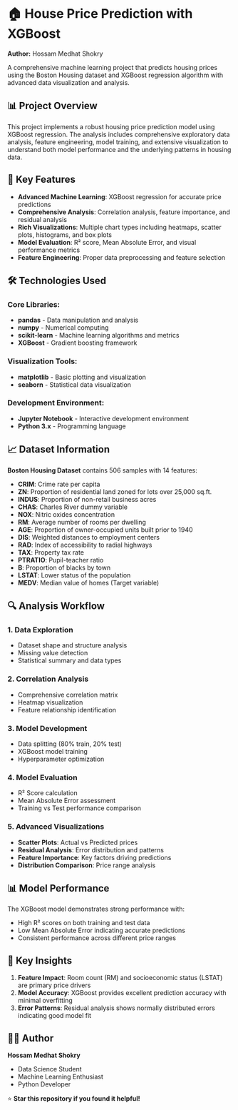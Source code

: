 # 🏠 House Price Prediction with XGBoost

**Author:** Hossam Medhat Shokry

A comprehensive machine learning project that predicts housing prices using the Boston Housing dataset and XGBoost regression algorithm with advanced data visualization and analysis.

## 📊 Project Overview

This project implements a robust housing price prediction model using XGBoost regression. The analysis includes comprehensive exploratory data analysis, feature engineering, model training, and extensive visualization to understand both model performance and the underlying patterns in housing data.

## 🎯 Key Features

- **Advanced Machine Learning**: XGBoost regression for accurate price predictions
- **Comprehensive Analysis**: Correlation analysis, feature importance, and residual analysis
- **Rich Visualizations**: Multiple chart types including heatmaps, scatter plots, histograms, and box plots
- **Model Evaluation**: R² score, Mean Absolute Error, and visual performance metrics
- **Feature Engineering**: Proper data preprocessing and feature selection

## 🛠️ Technologies Used

### **Core Libraries:**
- **pandas** - Data manipulation and analysis
- **numpy** - Numerical computing
- **scikit-learn** - Machine learning algorithms and metrics
- **XGBoost** - Gradient boosting framework

### **Visualization Tools:**
- **matplotlib** - Basic plotting and visualization
- **seaborn** - Statistical data visualization

### **Development Environment:**
- **Jupyter Notebook** - Interactive development environment
- **Python 3.x** - Programming language

## 📈 Dataset Information

**Boston Housing Dataset** contains 506 samples with 14 features:
- **CRIM**: Crime rate per capita
- **ZN**: Proportion of residential land zoned for lots over 25,000 sq.ft.
- **INDUS**: Proportion of non-retail business acres
- **CHAS**: Charles River dummy variable
- **NOX**: Nitric oxides concentration
- **RM**: Average number of rooms per dwelling
- **AGE**: Proportion of owner-occupied units built prior to 1940
- **DIS**: Weighted distances to employment centers
- **RAD**: Index of accessibility to radial highways
- **TAX**: Property tax rate
- **PTRATIO**: Pupil-teacher ratio
- **B**: Proportion of blacks by town
- **LSTAT**: Lower status of the population
- **MEDV**: Median value of homes (Target variable)

## 🔍 Analysis Workflow

### 1. **Data Exploration**
   - Dataset shape and structure analysis
   - Missing value detection
   - Statistical summary and data types

### 2. **Correlation Analysis**
   - Comprehensive correlation matrix
   - Heatmap visualization
   - Feature relationship identification

### 3. **Model Development**
   - Data splitting (80% train, 20% test)
   - XGBoost model training
   - Hyperparameter optimization

### 4. **Model Evaluation**
   - R² Score calculation
   - Mean Absolute Error assessment
   - Training vs Test performance comparison

### 5. **Advanced Visualizations**
   - **Scatter Plots**: Actual vs Predicted prices
   - **Residual Analysis**: Error distribution and patterns
   - **Feature Importance**: Key factors driving predictions
   - **Distribution Comparison**: Price range analysis

## 📊 Model Performance

The XGBoost model demonstrates strong performance with:
- High R² scores on both training and test data
- Low Mean Absolute Error indicating accurate predictions
- Consistent performance across different price ranges

## 📝 Key Insights

1. **Feature Impact**: Room count (RM) and socioeconomic status (LSTAT) are primary price drivers
2. **Model Accuracy**: XGBoost provides excellent prediction accuracy with minimal overfitting
3. **Error Patterns**: Residual analysis shows normally distributed errors indicating good model fit

## 👨‍💻 Author

**Hossam Medhat Shokry**
- Data Science Student
- Machine Learning Enthusiast
- Python Developer



⭐ **Star this repository if you found it helpful!**
